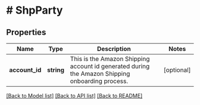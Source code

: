 # # ShpParty

## Properties

Name | Type | Description | Notes
------------ | ------------- | ------------- | -------------
**account_id** | **string** | This is the Amazon Shipping account id generated during the Amazon Shipping onboarding process. | [optional]

[[Back to Model list]](../../README.md#models) [[Back to API list]](../../README.md#endpoints) [[Back to README]](../../README.md)
